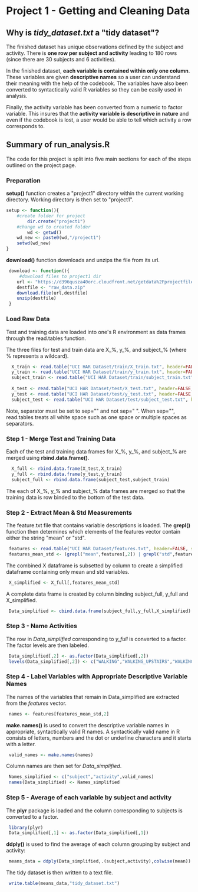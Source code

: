 # Project 1 - Getting and Cleaning Data

## Why is *tidy_dataset.txt* a "tidy dataset"?

The finished dataset has unique observations defined by the subject and activity.  There is **one row per subject and activity** leading to 180 rows (since there are 30 subjects and 6 activities).

In the finished dataset, **each variable is contained within only one column**.  These variables are given **descriptive names** so a user can understand their meaning with the help of the codebook.  The variables have also been converted to syntactically valid R variables so they can be easily used in analysis.

Finally, the activity variable has been converted from a numeric to factor variable.  This insures that the **activity variable is descriptive in nature** and even if the codebook is lost, a user would be able to tell which activity a row corresponds to.

## Summary of run_analysis.R

The code for this project is split into five main sections for each of the steps outlined on the project page.  

### Preparation

**setup()** function creates a "project1" directory within the current working directory.  Working directory is then set to "project1".

```R
setup <- function(){
	#create folder for project
		dir.create("project1")
	#change wd to created folder
		wd <- getwd()
	wd_new <- paste0(wd,"/project1")
	setwd(wd_new)
}
```

**download()** function downloads and unzips the file from its url.

```R
 download <- function(){
	 #download files to project1 dir
	url <- "https://d396qusza40orc.cloudfront.net/getdata%2Fprojectfiles%2FUCI%20HAR%20Dataset.zip"
	destfile <- "raw_data.zip"
	download.file(url,destfile)
	unzip(destfile)
 }
```

### Load Raw Data

Test and training data are loaded into one's R environment as data frames through the read.tables function. 

The three files for test and train data are X_%, y_%, and subject_% (where % represents a wildcard).

```R
  X_train <- read.table("UCI HAR Dataset/train/X_train.txt", header=FALSE, sep="")
  y_train <- read.table("UCI HAR Dataset/train/y_train.txt", header=FALSE, sep="")
  subject_train <- read.table("UCI HAR Dataset/train/subject_train.txt", header=FALSE, sep="")
  
  X_test <- read.table("UCI HAR Dataset/test/X_test.txt", header=FALSE, sep="")
  y_test <- read.table("UCI HAR Dataset/test/y_test.txt", header=FALSE, sep="")
  subject_test <- read.table("UCI HAR Dataset/test/subject_test.txt", header=FALSE, sep="")
```

Note, separator must be set to sep="" and not sep=" ".  When sep="", read.tables treats all white space such as one space or multiple spaces as separators.  

### Step 1 - Merge Test and Training Data

Each of the test and training data frames for X_%, y_%, and subject_% are merged using **rbind.data.frame()**.

```R
  X_full <- rbind.data.frame(X_test,X_train)
  y_full <- rbind.data.frame(y_test,y_train)
  subject_full <- rbind.data.frame(subject_test,subject_train)
```

The each of X_%, y_% and subject_% data frames are merged so that the training data is row binded to the bottom of the test data.

### Step 2 - Extract Mean & Std Measurements

The feature.txt file that contains variable descriptions is loaded.  The **grepl()** function then determines which elements of the features vector contain either the string "mean" or "std".

```R
 features <- read.table("UCI HAR Dataset/features.txt", header=FALSE, sep="")
 features_mean_std <- (grepl("mean",features[,2]) | grepl("std",features[,2]))
```

The combined X dataframe is subsetted by column to create a simplified dataframe containing only mean and std variables.

```R
 X_simplified <- X_full[,features_mean_std]
```

A complete data frame is created by column binding subject_full, y_full and X_simplified.

```R
 Data_simplified <- cbind.data.frame(subject_full,y_full,X_simplified)
```

### Step 3 - Name Activities

The row in *Data_simplified* corresponding to *y_full* is converted to a factor.  The factor levels are then labeled.

```R
 Data_simplified[,2] <- as.factor(Data_simplified[,2])
 levels(Data_simplified[,2]) <- c("WALKING","WALKING_UPSTAIRS","WALKING_DOWNSTAIRS","SITTING","STANDING","LAYING")
```

### Step 4 - Label Variables with Appropriate Descriptive Variable Names

The names of the variables that remain in Data_simplified are extracted from the *features* vector.

```R
 names <- features[features_mean_std,2]
```

**make.names()** is used to convert the descriptive variable names in appropriate, syntactically valid R names.  A syntactically valid name in R consists of letters, numbers and the dot or underline characters and it starts with a letter.

```R
 valid_names <- make.names(names)
```

Column names are then set for *Data_simplified*.

```R
 Names_simplified <- c("subject","activity",valid_names)
 names(Data_simplified) <- Names_simplified
```

### Step 5 - Average of each variable by subject and activity

The **plyr** package is loaded and the column corresponding to subjects is converted to a factor.

```R
 library(plyr)
 Data_simplified[,1] <- as.factor(Data_simplified[,1])
``` 

**ddply()** is used to find the average of each column grouping by subject and activity:

```R
 means_data = ddply(Data_simplified,.(subject,activity),colwise(mean))
```

The tidy dataset is then written to a text file.

```R
 write.table(means_data,"tidy_dataset.txt")
```



